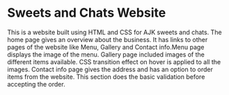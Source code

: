 # Sweets and Chats Website

This is a website built using HTML and CSS for AJK sweets and chats.
The home page gives an overview about the business. 
It has links to other pages of the website like Menu, Gallery and Contact info.Menu page displays the image of the menu.
Gallery page included images of the different items available. CSS transition effect on hover is applied to all the images.
Contact info page gives the address and has an option to order items from the website. This section does the basic validation before accepting the order.
